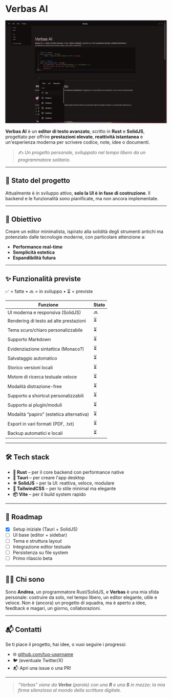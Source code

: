 # Verbas AI

![alt text](image.png)

**Verbas AI** è un **editor di testo avanzato**, scritto in **Rust** e **SolidJS**, progettato per offrire **prestazioni elevate**, **reattività istantanea** e un'esperienza moderna per scrivere codice, note, idee o documenti.

> ✍️ _Un progetto personale, sviluppato nel tempo libero da un programmatore solitario._

---

## 🚧 Stato del progetto

Attualmente è in sviluppo attivo, **solo la UI è in fase di costruzione**. Il backend e le funzionalità sono pianificate, ma non ancora implementate.

---

## 🎯 Obiettivo

Creare un editor minimalista, ispirato alla solidità degli strumenti antichi ma potenziato dalle tecnologie moderne, con particolare attenzione a:

- **Performance real-time**  
- **Semplicità estetica**  
- **Espandibilità futura**

---

## ✨ Funzionalità previste

✅ = fatte • 🔜 = in sviluppo • ⏳ = previste  

| Funzione                                | Stato   |
|-----------------------------------------|---------|
| UI moderna e responsiva (SolidJS)       | 🔜      |
| Rendering di testo ad alte prestazioni  | ⏳      |
| Tema scuro/chiaro personalizzabile      | ⏳      |
| Supporto Markdown                       | ⏳      |
| Evidenziazione sintattica (Monaco?)     | ⏳      |
| Salvataggio automatico                  | ⏳      |
| Storico versioni locali                 | ⏳      |
| Motore di ricerca testuale veloce       | ⏳      |
| Modalità distrazione-free               | ⏳      |
| Supporto a shortcut personalizzabili    | ⏳      |
| Supporto ai plugin/moduli               | ⏳      |
| Modalità “papiro” (estetica alternativa)| ⏳      |
| Export in vari formati (PDF, .txt)      | ⏳      |
| Backup automatici e locali              | ⏳      |

---

## 🛠️ Tech stack

- **🦀 Rust** – per il core backend con performance native  
- **🧱 Tauri** – per creare l'app desktop  
- **⚛️ SolidJS** – per la UI: reattiva, veloce, modulare  
- **🎨 TailwindCSS** – per lo stile minimal ma elegante  
- **📦 Vite** – per il build system rapido

---

## 📅 Roadmap

- [x] Setup iniziale (Tauri + SolidJS)
- [ ] UI base (editor + sidebar)
- [ ] Tema e struttura layout
- [ ] Integrazione editor testuale
- [ ] Persistenza su file system
- [ ] Primo rilascio beta

---

## 🙋‍♂️ Chi sono

Sono **Andrea**, un programmatore Rust/SolidJS, e **Verbas** è una mia sfida personale: costruire da solo, nel tempo libero, un editor elegante, utile e veloce. Non è (ancora) un progetto di squadra, ma è aperto a idee, feedback e magari, un giorno, collaborazioni.

---

## 📬 Contatti

Se ti piace il progetto, hai idee, o vuoi seguire i progressi:

- 🌐 [github.com/tuo-username](https://github.com/tuo-username)
- 🐦 (eventuale Twitter/X)
- 📬 Apri una issue o una PR!

---

> _“Verbas” viene da **Verba** (parole) con una **R** e una **S** in mezzo: la mia firma silenziosa al mondo della scrittura digitale._
